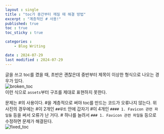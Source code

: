 ```yaml
---
layout : single
title : "toc가 중간부터 깨질 때 해결 방법"
excerpt : "계층적인 # 사용!"
published: true
toc : true
toc_sticky : true

categories : 
    - Blog Writing

date : 2024-07-29
last modified : 2024-07-29
---
```


글을 쓰고 toc를 켰을 때, 초반은 괜찮은데 중반부터 제목이 이상한 형식으로 나오는 경우가 있다.  
![broken_toc](https://github.com/user-attachments/assets/a717c27c-d28c-42ed-8622-caf2af0006ed)  
이런 식으로 `assets`부터 구조를 제대로 표현하지 못한다.  

문제는 #의 사용이다. #을 계층적으로 써야 toc를 만드는 코드가 오류나지 않는다. 위 사진의 경우에는 #이 2개인 `##루트` 안에 갑자기 #이 4개인 `#### 1. Favicon 관련 파일들` 등을 써서 오류가 난 거다. # 하나를 늘려서 `### 1. Favicon 관련 파일들` 등으로 수정하면 문제가 해결된다.   
![fixed_toc](https://github.com/user-attachments/assets/fb2d6950-bab4-475b-bd52-e4b13817563e)
